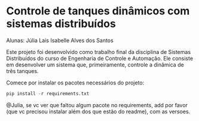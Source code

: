 # Controle de tanques dinâmicos com sistemas distribuídos

Alunas: Júlia 
        Lais Isabelle Alves dos Santos

Este projeto foi desenvolvido como trabalho final da disciplina de Sistemas Distribuídos do curso de Engenharia de Controle e Automação. Ele consiste em desenvolver um sistema que, primeiramente, controle a dinâmica de três tanques.

Comece por instalar os pacotes necessários do projeto:
```python
pip install -r requirements.txt
```

@Julia, se vc ver que faltou algum pacote no requirements, add por favor (que vc precisou instalar além dos que estão do readme), com as versoes. 